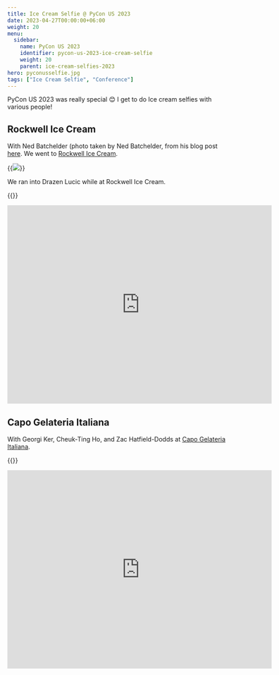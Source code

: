 ```yaml
---
title: Ice Cream Selfie @ PyCon US 2023
date: 2023-04-27T00:00:00+06:00
weight: 20
menu:
  sidebar:
    name: PyCon US 2023
    identifier: pycon-us-2023-ice-cream-selfie
    weight: 20
    parent: ice-cream-selfies-2023
hero: pyconusselfie.jpg
tags: ["Ice Cream Selfie", "Conference"]
---
```


PyCon US 2023 was really special 😊 I get to do Ice cream selfies with various people!

## Rockwell Ice Cream

With Ned Batchelder (photo taken by Ned Batchelder, from his blog post [here](https://nedbatchelder.com/blog/202304/pycon_2023.html).
We went to [Rockwell Ice Cream](https://rockwellicecream.com).

{{<img src="https://nedbatchelder.com/iv/webp/pix/mariatta-ice-cream.jpg.webp">}}

We ran into Drazen Lucic while at Rockwell Ice Cream.

{{<fosstodon user="drz" id="110257164192509056">}}

<iframe src="https://www.google.com/maps/embed?pb=!1m18!1m12!1m3!1d3021.7845599670136!2d-111.89450754749144!3d40.766762960717976!2m3!1f0!2f0!3f0!3m2!1i1024!2i768!4f13.1!3m3!1m2!1s0x8752f5491413a717%3A0x93fca348bb6c1fdb!2sRockwell%20Ice%20Cream!5e0!3m2!1sen!2sca!4v1692148051748!5m2!1sen!2sca" width="600" height="450" style="border:0;" allowfullscreen="" loading="lazy" referrerpolicy="no-referrer-when-downgrade"></iframe>

## Capo Gelateria Italiana


With Georgi Ker, Cheuk-Ting Ho, and Zac Hatfield-Dodds at [Capo Gelateria Italiana](http://capogelateria.com/).

{{<tweet user="georgically1" id="1651651571434893313">}}


<iframe src="https://www.google.com/maps/embed?pb=!1m18!1m12!1m3!1d3021.937851176913!2d-111.89967808821929!3d40.7633916343483!2m3!1f0!2f0!3f0!3m2!1i1024!2i768!4f13.1!3m3!1m2!1s0x8752f504f213038b%3A0x22415b2fe166933f!2sCapo%20Gelateria%20Italiana!5e0!3m2!1sen!2sca!4v1692148089181!5m2!1sen!2sca" width="600" height="450" style="border:0;" allowfullscreen="" loading="lazy" referrerpolicy="no-referrer-when-downgrade"></iframe>
